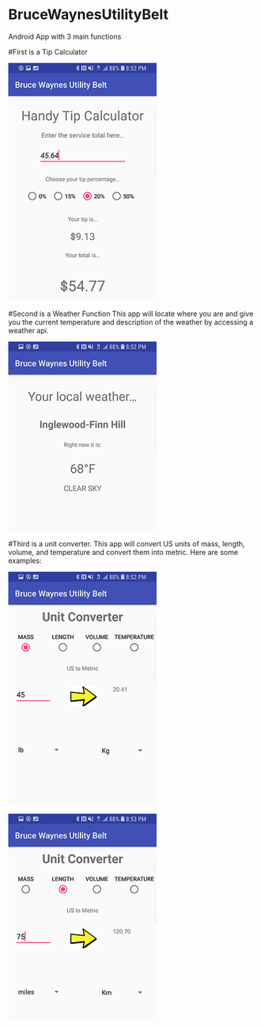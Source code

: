 # BruceWaynesUtilityBelt

Android App with 3 main functions

#First is a Tip Calculator

![tip calc screenshot](Tip_calucator.jpg)

#Second is a Weather Function
This app will locate where you are and give you the current temperature and description of the weather by accessing a weather api.

![weather demo](Weather.jpg)

#Third is a unit converter.
This app will convert US units of mass, length, volume, and temperature and convert them into metric. Here are some examples:

![mass convert demo](Unit_converter_mass.jpg)

![length convert demo](Unit_converter_length.jpg)


